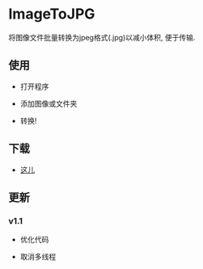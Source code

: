 # ImageToJPG
将图像文件批量转换为jpeg格式(.jpg)以减小体积, 便于传输.

## 使用

- 打开程序

- 添加图像或文件夹

- 转换!

## 下载

- [这儿](https://github.com/Zaeworks/ImageToJPG/releases)

## 更新

### v1.1

- 优化代码

- 取消多线程
